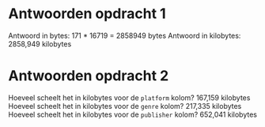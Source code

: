 # Antwoorden opdracht 1

Antwoord in bytes:
171 * 16719 = 2858949 bytes
Antwoord in kilobytes:
2858,949 kilobytes
# Antwoorden opdracht 2

Hoeveel scheelt het in kilobytes voor de `platform` kolom?
167,159 kilobytes
Hoeveel scheelt het in kilobytes voor de `genre` kolom?
217,335 kilobytes
Hoeveel scheelt het in kilobytes voor de `publisher` kolom?
652,041 kilobytes